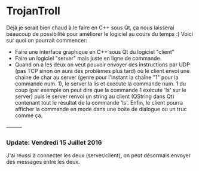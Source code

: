 # TrojanTroll

Déjà je serait bien chaud à le faire en C++ sous Qt, ça nous laisserai beaucoup de possibilité pour améliorer le logiciel au cours du temps :)
Voici sur quoi on pourrait commencer:

* Faire une interface graphique en C++ sous Qt du logiciel "client"
* Faire un logiciel "server" mais juste en ligne de commande
* Quand on a les deux on veut pouvoir envoyer des instructions par UDP (pas TCP sinon on aura des problèmes plus tard) où le client envoi une chaine de char au server (genre pour l'instant la chaîne "1" pour la commande num. 1), le server la lis et execute la commande num. 1 du coup (par exemple on peut dire que la commande 1 exécute 'ls' sur le server) puis le server renvoi un string au client (QString dans Qt) contenant tout le résultat de la commande 'ls'. Enfin, le client pourra afficher la commande en mode dans une boite de dialogue ou un truc comme ça.

———

### Update: Vendredi 15 Juillet 2016

J'ai réussi à connecter les deux (server/client), on peut désormais envoyer des messages entre les deux.
